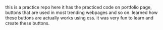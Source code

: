 this is a practice repo 
here it has the practiced code on portfolio page, buttons that are used in most trending webpages and so on.
learned how these buttons are actually works using css.
it was very fun to learn and create these buttons.
